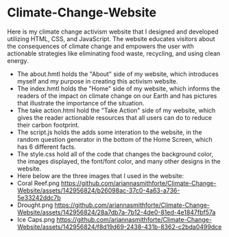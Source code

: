 # Climate-Change-Website

Here is my climate change activism website that I designed and developed utilizing HTML, CSS, and JavaScript. The website educates visitors about the consequences of climate change and empowers the user with actionable strategies like eliminating food waste, recycling, and using clean energy.
- The about.hmtl holds the "About" side of my website, which introduces myself and my purpose in creating this activism website.
- The index.hmtl holds the "Home" side of my website, which informs the readers of the impact on climate change on our Earth and has pictures that illustrate the importance of the situation.
- The take action.html hold the "Take Action" side of my website, which gives the reader actionable resources that all users can do to reduce their carbon footprint.
- The script.js holds the adds some interation to the website, in the random question generator in the bottom of the Home Screen, which has 6 different facts.
- The style.css hold all of the code that changes the background color, the images displayed, the font/font color, and many other designs in the website.
- Here below are the three images that I used in the website:
- Coral Reef.png <https://github.com/ariannasmithforte/Climate-Change-Website/assets/142956824/b26098ac-37c0-4a63-a736-5e33242ddc7b>
- Drought.png <https://github.com/ariannasmithforte/Climate-Change-Website/assets/142956824/28a7db7a-7b12-4de0-81ed-4e1847fbf57a>
- Ice Caps.png <https://github.com/ariannasmithforte/Climate-Change-Website/assets/142956824/f8d19d69-2438-431b-8362-c2bda0499dce>
